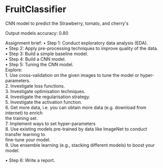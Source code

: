 # FruitClassifier
CNN model to predict the Strawberry, tomato, and cherry's 

Output models accuracy: 0.80

Assignment brief:
• Step 1: Conduct exploratory data analysis (EDA).<br/>
• Step 2: Apply pre-processing techniques to improve quality of the data.<br/>
• Step 3: Build a simple baseline model.<br/>
• Step 4: Build a CNN model.<br/>
• Step 5: Tuning the CNN model.<br/>
  Explore:<br/>
    1. Use cross-validation on the given images to tune the model or hyper-parameters.<br/>
    2. Investigate loss functions.<br/>
    3. Investigate optimisation techniques.<br/>
    4. Investigate the regularisation strategy.<br/>
    5. Investigate the activation function.<br/>
    6. Get more data, i.e. you can obtain more data (e.g. download from internet) to enrich<br/>
    the training set.<br/>
    7. Implement ways to set hyper-parameters<br/>
    8. Use existing models pre-trained by data like ImageNet to conduct transfer learning to<br/>
    fine-tune your model.<br/>
    9. Use ensemble learning (e.g., stacking different models) to boost your model.<br/>

• Step 6: Write a report.<br/>
